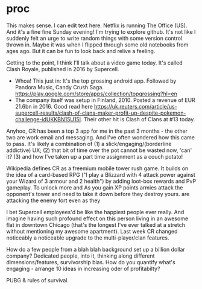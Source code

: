 # proc

This makes sense. I can edit text here. Netflix is running The Office (US). And it's a fine fine Sunday evening!
I'm trying to explore github. It's not like I suddenly felt an urge to write random things with some version control thrown in. Maybe it was when I flipped through some old notebooks from ages ago. But it can be fun to look back and relive a feeling.

Getting to the point, I think I'll talk about a video game today. It's called Clash Royale, published in 2016 by Supercell. 
- Whoa! This just in:  It's the top grossing android app. Followed by Pandora Music, Candy Crush Saga. https://play.google.com/store/apps/collection/topgrossing?hl=en
- The company itself was setup in Finland, 2010. Posted a revenue of EUR 21.6bn in 2016. Good read here https://uk.reuters.com/article/us-supercell-results/clash-of-clans-maker-profit-up-despite-pokemon-challenge-idUKKBN15U15I. Their other hit is Clash of Clans at #13 today.

Anyhoo, CR has been a top 3 app for me in the past 3 months - the other two are work email and messaging. And I've often wondered how this came to pass. It's likely a combination of (1) a slick/engaging/(borderline addictive) UX; (2) that bit of time over the pot cannot be wasted now, 'can' it? <insert meme  here> (3) and how I've taken up a part time assignment as a couch potato!
  
Wikipedia defines CR as a freemium mobile tower rush game. It builds on the idea of a card-based RPG ("I play a Blizzard with 4 attack power against your Wizard of 3 armour and 2 health") by adding loot-box rewards and PvP gameplay. To unlock more and As you gain XP points  armies attack the opponent's tower and need to take it down before they destroy yours.  are attacking the enemy fort even as they

I bet Supercell employees'd be like the happiest people ever really. And imagine having such profound effect on this person living in an awesome flat in downtown Chicago (that's the longest I've ever talked at a stretch without mentioning my awesome apartment).
Last week CR changed noticeably a noticeable upgrade to the multi-player/clan features. 

How do a few people from a blah blah background set up a billion dollar company?
Dedicated people, into it, thinking along different dimensions/features, survivorship bias. How do you quantify what's engaging - arrange 10 ideas in increasing oder of profitabilty?

PUBG & rules of survival.

